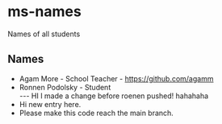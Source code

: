 # ms-names

Names of all students

## Names

- Agam More - School Teacher - https://github.com/agamm
- Ronnen Podolsky - Student  
  --- HI I made a change before roenen pushed! hahahaha
- Hi new entry here.
- Please make this code reach the main branch.
